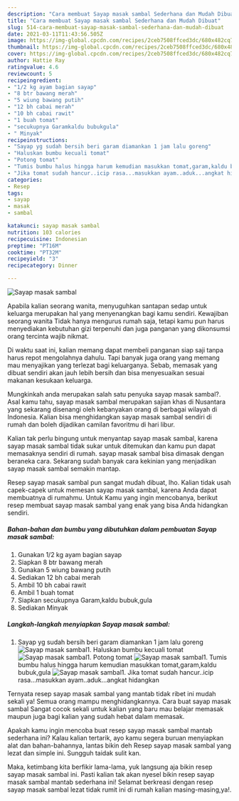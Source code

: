 ```yaml
---
description: "Cara membuat Sayap masak sambal Sederhana dan Mudah Dibuat"
title: "Cara membuat Sayap masak sambal Sederhana dan Mudah Dibuat"
slug: 514-cara-membuat-sayap-masak-sambal-sederhana-dan-mudah-dibuat
date: 2021-03-11T11:43:56.505Z
image: https://img-global.cpcdn.com/recipes/2ceb7508ffced3dc/680x482cq70/sayap-masak-sambal-foto-resep-utama.jpg
thumbnail: https://img-global.cpcdn.com/recipes/2ceb7508ffced3dc/680x482cq70/sayap-masak-sambal-foto-resep-utama.jpg
cover: https://img-global.cpcdn.com/recipes/2ceb7508ffced3dc/680x482cq70/sayap-masak-sambal-foto-resep-utama.jpg
author: Hattie Ray
ratingvalue: 4.6
reviewcount: 5
recipeingredient:
- "1/2 kg ayam bagian sayap"
- "8 btr bawang merah"
- "5 wiung bawang putih"
- "12 bh cabai merah"
- "10 bh cabai rawit"
- "1 buah tomat"
- "secukupnya Garamkaldu bubukgula"
- " Minyak"
recipeinstructions:
- "Sayap yg sudah bersih beri garam diamankan 1 jam lalu goreng"
- "Haluskan bumbu kecuali tomat"
- "Potong tomat"
- "Tumis bumbu halus hingga harum kemudian masukkan tomat,garam,kaldu bubuk,gula"
- "Jika tomat sudah hancur..icip rasa...masukkan ayam..aduk...angkat hidangkan"
categories:
- Resep
tags:
- sayap
- masak
- sambal

katakunci: sayap masak sambal 
nutrition: 103 calories
recipecuisine: Indonesian
preptime: "PT16M"
cooktime: "PT32M"
recipeyield: "3"
recipecategory: Dinner

---
```



![Sayap masak sambal](https://img-global.cpcdn.com/recipes/2ceb7508ffced3dc/680x482cq70/sayap-masak-sambal-foto-resep-utama.jpg)

Apabila kalian seorang wanita, menyuguhkan santapan sedap untuk keluarga merupakan hal yang menyenangkan bagi kamu sendiri. Kewajiban seorang  wanita Tidak hanya mengurus rumah saja, tetapi kamu pun harus menyediakan kebutuhan gizi terpenuhi dan juga panganan yang dikonsumsi orang tercinta wajib nikmat.

Di waktu  saat ini, kalian memang dapat membeli panganan siap saji tanpa harus repot mengolahnya dahulu. Tapi banyak juga orang yang memang mau menyajikan yang terlezat bagi keluarganya. Sebab, memasak yang dibuat sendiri akan jauh lebih bersih dan bisa menyesuaikan sesuai makanan kesukaan keluarga. 



Mungkinkah anda merupakan salah satu penyuka sayap masak sambal?. Asal kamu tahu, sayap masak sambal merupakan sajian khas di Nusantara yang sekarang disenangi oleh kebanyakan orang di berbagai wilayah di Indonesia. Kalian bisa menghidangkan sayap masak sambal sendiri di rumah dan boleh dijadikan camilan favoritmu di hari libur.

Kalian tak perlu bingung untuk menyantap sayap masak sambal, karena sayap masak sambal tidak sukar untuk ditemukan dan kamu pun dapat memasaknya sendiri di rumah. sayap masak sambal bisa dimasak dengan beraneka cara. Sekarang sudah banyak cara kekinian yang menjadikan sayap masak sambal semakin mantap.

Resep sayap masak sambal pun sangat mudah dibuat, lho. Kalian tidak usah capek-capek untuk memesan sayap masak sambal, karena Anda dapat membuatnya di rumahmu. Untuk Kamu yang ingin mencobanya, berikut resep membuat sayap masak sambal yang enak yang bisa Anda hidangkan sendiri.

<!--inarticleads1-->

##### Bahan-bahan dan bumbu yang dibutuhkan dalam pembuatan Sayap masak sambal:

1. Gunakan 1/2 kg ayam bagian sayap
1. Siapkan 8 btr bawang merah
1. Gunakan 5 wiung bawang putih
1. Sediakan 12 bh cabai merah
1. Ambil 10 bh cabai rawit
1. Ambil 1 buah tomat
1. Siapkan secukupnya Garam,kaldu bubuk,gula
1. Sediakan  Minyak




<!--inarticleads2-->

##### Langkah-langkah menyiapkan Sayap masak sambal:

1. Sayap yg sudah bersih beri garam diamankan 1 jam lalu goreng
<img src="https://img-global.cpcdn.com/steps/088edc0a5a032c69/160x128cq70/sayap-masak-sambal-langkah-memasak-1-foto.jpg" alt="Sayap masak sambal">1. Haluskan bumbu kecuali tomat
<img src="https://img-global.cpcdn.com/steps/f7e07da535a51cec/160x128cq70/sayap-masak-sambal-langkah-memasak-2-foto.jpg" alt="Sayap masak sambal">1. Potong tomat
<img src="https://img-global.cpcdn.com/steps/0e808b7bf715ddb2/160x128cq70/sayap-masak-sambal-langkah-memasak-3-foto.jpg" alt="Sayap masak sambal">1. Tumis bumbu halus hingga harum kemudian masukkan tomat,garam,kaldu bubuk,gula
<img src="https://img-global.cpcdn.com/steps/74563dda7d6cf72c/160x128cq70/sayap-masak-sambal-langkah-memasak-4-foto.jpg" alt="Sayap masak sambal">1. Jika tomat sudah hancur..icip rasa...masukkan ayam..aduk...angkat hidangkan




Ternyata resep sayap masak sambal yang mantab tidak ribet ini mudah sekali ya! Semua orang mampu menghidangkannya. Cara buat sayap masak sambal Sangat cocok sekali untuk kalian yang baru mau belajar memasak maupun juga bagi kalian yang sudah hebat dalam memasak.

Apakah kamu ingin mencoba buat resep sayap masak sambal mantab sederhana ini? Kalau kalian tertarik, ayo kamu segera buruan menyiapkan alat dan bahan-bahannya, lantas bikin deh Resep sayap masak sambal yang lezat dan simple ini. Sungguh taidak sulit kan. 

Maka, ketimbang kita berfikir lama-lama, yuk langsung aja bikin resep sayap masak sambal ini. Pasti kalian tak akan nyesel bikin resep sayap masak sambal mantab sederhana ini! Selamat berkreasi dengan resep sayap masak sambal lezat tidak rumit ini di rumah kalian masing-masing,ya!.

